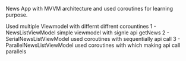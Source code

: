 News App with MVVM architecture and used coroutines for learning purpose.

Used multiple Viewmodel with differnt diffrent corountines 
1 - NewsListViewModel simple viewmodel with signle api getNews
2 - SerialNewsListViewModel used coroutines with sequentially api call 
3 - ParallelNewsListViewModel used coroutines with which making api call parallels 

